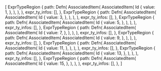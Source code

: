 [
    ExprTypeRegion {
        path: Defn(
            AssociatedItem(
                AssociatedItem(
                    Id {
                        value: 1,
                    },
                ),
            ),
        ),
        expr_ty_infos: [],
    },
    ExprTypeRegion {
        path: Defn(
            AssociatedItem(
                AssociatedItem(
                    Id {
                        value: 3,
                    },
                ),
            ),
        ),
        expr_ty_infos: [],
    },
    ExprTypeRegion {
        path: Defn(
            AssociatedItem(
                AssociatedItem(
                    Id {
                        value: 5,
                    },
                ),
            ),
        ),
        expr_ty_infos: [],
    },
    ExprTypeRegion {
        path: Defn(
            AssociatedItem(
                AssociatedItem(
                    Id {
                        value: 7,
                    },
                ),
            ),
        ),
        expr_ty_infos: [],
    },
    ExprTypeRegion {
        path: Defn(
            AssociatedItem(
                AssociatedItem(
                    Id {
                        value: 9,
                    },
                ),
            ),
        ),
        expr_ty_infos: [],
    },
    ExprTypeRegion {
        path: Defn(
            AssociatedItem(
                AssociatedItem(
                    Id {
                        value: 11,
                    },
                ),
            ),
        ),
        expr_ty_infos: [],
    },
    ExprTypeRegion {
        path: Defn(
            AssociatedItem(
                AssociatedItem(
                    Id {
                        value: 13,
                    },
                ),
            ),
        ),
        expr_ty_infos: [],
    },
    ExprTypeRegion {
        path: Defn(
            AssociatedItem(
                AssociatedItem(
                    Id {
                        value: 15,
                    },
                ),
            ),
        ),
        expr_ty_infos: [],
    },
]